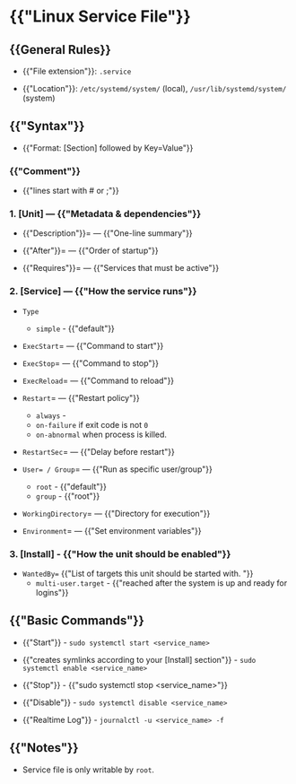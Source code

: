 
# {{"Linux Service File"}}


## {{General Rules}}

* {{"File extension"}}: `.service`

* {{"Location"}}: `/etc/systemd/system/` (local), `/usr/lib/systemd/system/` (system)


## {{"Syntax"}}

* {{"Format: [Section] followed by Key=Value"}}

### {{"Comment"}} 

* {{"lines start with # or ;"}}

### 1. [Unit] — {{"Metadata & dependencies"}}

* {{"Description"}}= — {{"One-line summary"}}

* {{"After"}}= — {{"Order of startup"}}

* {{"Requires"}}= — {{"Services that must be active"}}

### 2. [Service] — {{"How the service runs"}}

* `Type` 
    * `simple` - {{"default"}}

* `ExecStart`= — {{"Command to start"}}

* `ExecStop`= — {{"Command to stop"}}

* `ExecReload`= — {{"Command to reload"}}

* `Restart`= — {{"Restart policy"}}
    * `always` - 
    * `on-failure` if exit code is not `0`
    * `on-abnormal` when process is killed.
* `RestartSec`= — {{"Delay before restart"}}

* `User= / Group`= — {{"Run as specific user/group"}}
    * `root` - {{"default"}}
    * `group` - {{"root"}}

* `WorkingDirectory`= — {{"Directory for execution"}}

* `Environment`= — {{"Set environment variables"}}

### 3. [Install] - {{"How the unit should be enabled"}}

* `WantedBy=` {{"List of targets this unit should be started with. "}}
    * `multi-user.target` - {{"reached after the system is up and ready for logins"}}

## {{"Basic Commands"}}

* {{"Start"}} - `sudo systemctl start <service_name>`
* {{"creates symlinks according to your [Install] section"}} - `sudo systemctl enable <service_name>`

* {{"Stop"}} - {{"sudo systemctl stop <service_name>"}}
* {{"Disable"}} - `sudo systemctl disable <service_name>`

* {{"Realtime Log"}} - `journalctl -u <service_name> -f`

## {{"Notes"}}

* Service file is only writable by `root`.